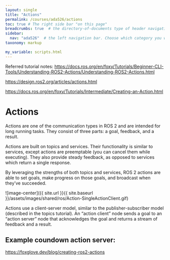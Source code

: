 ```yaml
---
layout: single
title: "Actions"
permalink: /courses/ada526/actions
toc: true # The right side bar "on this page"
breadcrumbs: true  # the directory-of-documents type of header navigation
sidebar:
  nav: "ada526"  # the left navigation bar. Choose which category you want.
taxonomy: markup

my_variable: scripts.html
---
```


Referred tutorial notes: 
https://docs.ros.org/en/foxy/Tutorials/Beginner-CLI-Tools/Understanding-ROS2-Actions/Understanding-ROS2-Actions.html

https://design.ros2.org/articles/actions.html

https://docs.ros.org/en/foxy/Tutorials/Intermediate/Creating-an-Action.html

# Actions

Actions are one of the communication types in ROS 2 and are intended for long running tasks. They consist of three parts: a goal, feedback, and a result.

Actions are built on topics and services. Their functionality is similar to services, except actions are preemptable (you can cancel them while executing). They also provide steady feedback, as opposed to services which return a single response.

By leveraging the strengths of both topics and services, ROS 2 actions are able to set goals, make progress on those goals, and broadcast when they’ve succeeded.

![image-center]({{ site.url }}{{ site.baseurl }}/assets/images/shared/ros/Action-SingleActionClient.gif)


Actions use a client-server model, similar to the publisher-subscriber model (described in the topics tutorial). An “action client” node sends a goal to an “action server” node that acknowledges the goal and returns a stream of feedback and a result.

## Example coundown action server:
https://foxglove.dev/blog/creating-ros2-actions
